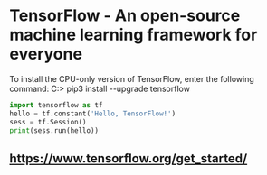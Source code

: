 # TensorFlow - An open-source machine learning framework for everyone

To install the CPU-only version of TensorFlow, enter the following command:
C:\> pip3 install --upgrade tensorflow

```python
import tensorflow as tf
hello = tf.constant('Hello, TensorFlow!')
sess = tf.Session()
print(sess.run(hello))
```

## https://www.tensorflow.org/get_started/
